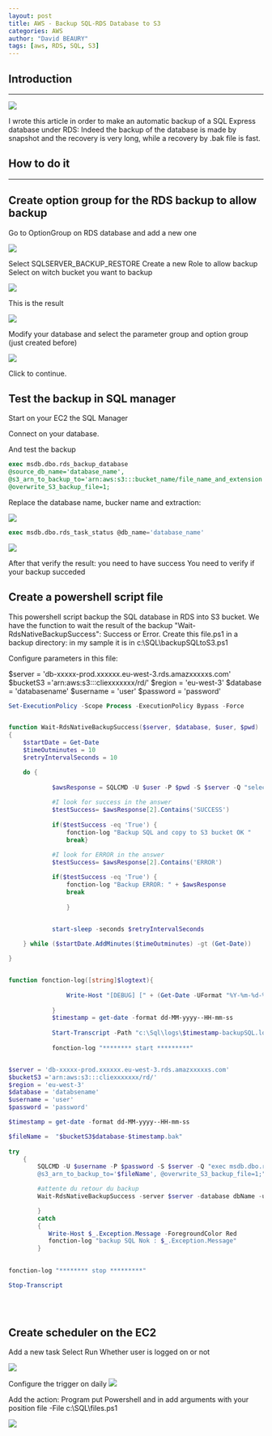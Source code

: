 ```yaml
---
layout: post
title: AWS - Backup SQL-RDS Database to S3
categories: AWS
author: "David BEAURY"
tags: [aws, RDS, SQL, S3] 
---
```

## Introduction
---

<img src="../images/post/2023-01-24-AWS-Backup-SQL-RDS-Database-To-S3-image1.png">


I wrote this article in order to make an automatic backup of a SQL Express database under RDS: Indeed the backup of the database is made by snapshot and the recovery is very long, while a recovery by .bak file is fast. 

## How to do it
---
## Create option group for the RDS backup to allow backup

Go to OptionGroup on RDS database and add a new one

<img src="../images/post/2023-01-24-AWS-Backup-SQL-RDS-Database-To-S3-image2.png">

Select SQLSERVER_BACKUP_RESTORE
Create a new Role to allow backup
Select on witch bucket you want to backup

<img src="../images/post/2023-01-24-AWS-Backup-SQL-RDS-Database-To-S3-image3.png">

This is the result

<img src="../images/post/2023-01-24-AWS-Backup-SQL-RDS-Database-To-S3-image4.png">

Modify your database and select the parameter group and option group (just created before)

<img src="../images/post/2023-01-24-AWS-Backup-SQL-RDS-Database-To-S3-image5.png">

Click to continue.

## Test the backup in SQL manager

Start on your EC2 the SQL Manager

Connect on your database.

And test the backup 
```SQL
exec msdb.dbo.rds_backup_database 
@source_db_name='database_name', 
@s3_arn_to_backup_to='arn:aws:s3:::bucket_name/file_name_and_extension',
@overwrite_S3_backup_file=1;

```

Replace the database name, bucker name and extraction:

<img src="../images/post/2023-01-24-AWS-Backup-SQL-RDS-Database-To-S3-image6.png">

```SQL
exec msdb.dbo.rds_task_status @db_name='database_name'
```
<img src="../images/post/2023-01-24-AWS-Backup-SQL-RDS-Database-To-S3-image7.png">

After that verify the result: you need to have success 
You need to verify if your backup succeded 

## Create a powershell script file

This powershell script backup the SQL database in RDS into S3 bucket.
We have the function to wait the result of the backup "Wait-RdsNativeBackupSuccess": Success or Error. 
Create this file.ps1 in a backup directory: in my sample it is in c:\SQL\backupSQLtoS3.ps1

Configure parameters in this file:

$server = 'db-xxxxx-prod.xxxxxx.eu-west-3.rds.amazxxxxxs.com'
$bucketS3 ='arn:aws:s3:::cliexxxxxxx/rd/'
$region = 'eu-west-3'
$database = 'databasename'
$username = 'user'
$password = 'password'

```Powershell
Set-ExecutionPolicy -Scope Process -ExecutionPolicy Bypass -Force


function Wait-RdsNativeBackupSuccess($server, $database, $user, $pwd)
{
    $startDate = Get-Date
    $timeOutminutes = 10
    $retryIntervalSeconds = 10

    do {
        
            $awsResponse = SQLCMD -U $user -P $pwd -S $server -Q "select top 1 lifecycle from msdb.dbo.rds_fn_task_status(NULL,0) order by task_id desc"
            
            #I look for success in the answer 
            $testSuccess= $awsResponse[2].Contains('SUCCESS')
            
            if($testSuccess -eq 'True') {
                fonction-log "Backup SQL and copy to S3 bucket OK "
                break}
            
            #I look for ERROR in the answer
            $testSuccess= $awsResponse[2].Contains('ERROR')

            if($testSuccess -eq 'True') {
                fonction-log "Backup ERROR: " + $awsResponse 
                break
                
                }

            
            start-sleep -seconds $retryIntervalSeconds

    } while ($startDate.AddMinutes($timeOutminutes) -gt (Get-Date))

}


function fonction-log([string]$logtext){
            
                Write-Host "[DEBUG] [" + (Get-Date -UFormat "%Y-%m-%d-%T") + "] [$logtext]"
            
            }
            $timestamp = get-date -format dd-MM-yyyy--HH-mm-ss
            
            Start-Transcript -Path "c:\Sql\logs\$timestamp-backupSQL.log"
			
			fonction-log "******** start *********"


$server = 'db-xxxxx-prod.xxxxxx.eu-west-3.rds.amazxxxxxs.com'
$bucketS3 ='arn:aws:s3:::cliexxxxxxx/rd/'
$region = 'eu-west-3'
$database = 'databsename'
$username = 'user'
$password = 'password'

$timestamp = get-date -format dd-MM-yyyy--HH-mm-ss

$fileName =  "$bucketS3$database-$timestamp.bak"
	
try
    {
        SQLCMD -U $username -P $password -S $server -Q "exec msdb.dbo.rds_backup_database @source_db_name='$database', 
        @s3_arn_to_backup_to='$fileName', @overwrite_S3_backup_file=1;"

        #attente du retour du backup
        Wait-RdsNativeBackupSuccess -server $server -database dbName -user $username -pwd $password

        }
        catch
        {
           Write-Host $_.Exception.Message -ForegroundColor Red
		   fonction-log "backup SQL Nok : $_.Exception.Message"
        }
	

fonction-log "******** stop *********"

Stop-Transcript
            

            
```



## Create scheduler on the EC2

Add a new task
Select Run Whether user is logged on or not

<img src="../images/post/2023-01-24-AWS-Backup-SQL-RDS-Database-To-S3-image8.png">
 
 
Configure the trigger on daily
<img src="../images/post/2023-01-24-AWS-Backup-SQL-RDS-Database-To-S3-image9.png">
 

Add the action:
Program put Powershell and in add arguments with your position file -File c:\SQL\files.ps1
 
<img src="../images/post/2023-01-24-AWS-Backup-SQL-RDS-Database-To-S3-image10.png">




